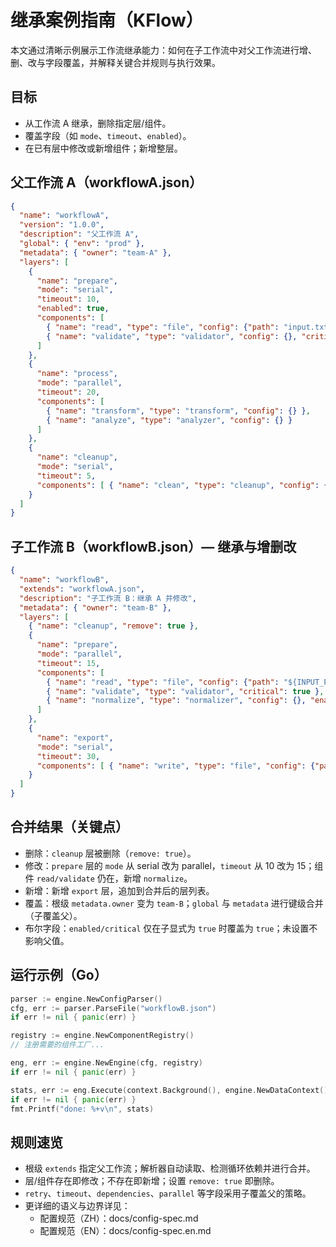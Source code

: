 # 继承案例指南（KFlow）

本文通过清晰示例展示工作流继承能力：如何在子工作流中对父工作流进行增、删、改与字段覆盖，并解释关键合并规则与执行效果。

## 目标
- 从工作流 A 继承，删除指定层/组件。
- 覆盖字段（如 `mode`、`timeout`、`enabled`）。
- 在已有层中修改或新增组件；新增整层。

## 父工作流 A（workflowA.json）

```json
{
  "name": "workflowA",
  "version": "1.0.0",
  "description": "父工作流 A",
  "global": { "env": "prod" },
  "metadata": { "owner": "team-A" },
  "layers": [
    {
      "name": "prepare",
      "mode": "serial",
      "timeout": 10,
      "enabled": true,
      "components": [
        { "name": "read", "type": "file", "config": {"path": "input.txt"}, "enabled": true },
        { "name": "validate", "type": "validator", "config": {}, "critical": true }
      ]
    },
    {
      "name": "process",
      "mode": "parallel",
      "timeout": 20,
      "components": [
        { "name": "transform", "type": "transform", "config": {} },
        { "name": "analyze", "type": "analyzer", "config": {} }
      ]
    },
    {
      "name": "cleanup",
      "mode": "serial",
      "timeout": 5,
      "components": [ { "name": "clean", "type": "cleanup", "config": {} } ]
    }
  ]
}
```

## 子工作流 B（workflowB.json）— 继承与增删改

```json
{
  "name": "workflowB",
  "extends": "workflowA.json",
  "description": "子工作流 B：继承 A 并修改",
  "metadata": { "owner": "team-B" },
  "layers": [
    { "name": "cleanup", "remove": true },
    {
      "name": "prepare",
      "mode": "parallel",
      "timeout": 15,
      "components": [
        { "name": "read", "type": "file", "config": {"path": "${INPUT_PATH:default.txt}"} },
        { "name": "validate", "type": "validator", "critical": true },
        { "name": "normalize", "type": "normalizer", "config": {}, "enabled": true }
      ]
    },
    {
      "name": "export",
      "mode": "serial",
      "timeout": 30,
      "components": [ { "name": "write", "type": "file", "config": {"path": "out.txt"} } ]
    }
  ]
}
```

## 合并结果（关键点）
- 删除：`cleanup` 层被删除（`remove: true`）。
- 修改：`prepare` 层的 `mode` 从 serial 改为 parallel，`timeout` 从 10 改为 15；组件 `read/validate` 仍在，新增 `normalize`。
- 新增：新增 `export` 层，追加到合并后的层列表。
- 覆盖：根级 `metadata.owner` 变为 `team-B`；`global` 与 `metadata` 进行键级合并（子覆盖父）。
- 布尔字段：`enabled/critical` 仅在子显式为 `true` 时覆盖为 `true`；未设置不影响父值。

## 运行示例（Go）

```go
parser := engine.NewConfigParser()
cfg, err := parser.ParseFile("workflowB.json")
if err != nil { panic(err) }

registry := engine.NewComponentRegistry()
// 注册需要的组件工厂...

eng, err := engine.NewEngine(cfg, registry)
if err != nil { panic(err) }

stats, err := eng.Execute(context.Background(), engine.NewDataContext())
if err != nil { panic(err) }
fmt.Printf("done: %+v\n", stats)
```

## 规则速览
- 根级 `extends` 指定父工作流；解析器自动读取、检测循环依赖并进行合并。
- 层/组件存在即修改；不存在即新增；设置 `remove: true` 即删除。
- `retry`、`timeout`、`dependencies`、`parallel` 等字段采用子覆盖父的策略。
- 更详细的语义与边界详见：
  - 配置规范（ZH）：docs/config-spec.md
  - 配置规范（EN）：docs/config-spec.en.md